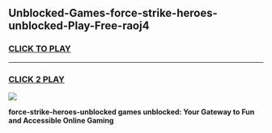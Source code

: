 
## Unblocked-Games-force-strike-heroes-unblocked-Play-Free-raoj4
<h3>
<a href="https://premium76.site?title=force-strike-heroes-unblocked&ref=23A">CLICK TO PLAY</a></h3>
<hr>

<h3>
<a href="https://premium76.site?title=force-strike-heroes-unblocked&ref=23A">CLICK 2 PLAY</a>
  
</h3>

<a href="https://premium76.site?title=force-strike-heroes-unblocked&ref=23A"><img src="https://clearcache.store/games.png"></a>


**force-strike-heroes-unblocked games unblocked: Your Gateway to Fun and Accessible Online Gaming**
